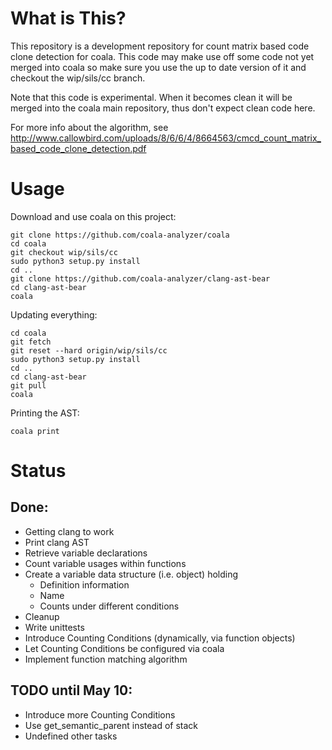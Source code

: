 # What is This?

This repository is a development repository for count matrix based code clone
detection for coala. This code may make use off some code not yet merged into
coala so make sure you use the up to date version of it and checkout the
wip/sils/cc branch.

Note that this code is experimental. When it becomes clean it will be merged
into the coala main repository, thus don't expect clean code here.

For more info about the algorithm, see
http://www.callowbird.com/uploads/8/6/6/4/8664563/cmcd_count_matrix_based_code_clone_detection.pdf

# Usage

Download and use coala on this project:

```
git clone https://github.com/coala-analyzer/coala
cd coala
git checkout wip/sils/cc
sudo python3 setup.py install
cd ..
git clone https://github.com/coala-analyzer/clang-ast-bear
cd clang-ast-bear
coala
```

Updating everything:

```
cd coala
git fetch
git reset --hard origin/wip/sils/cc
sudo python3 setup.py install
cd ..
cd clang-ast-bear
git pull
coala
```

Printing the AST:

```
coala print
```

# Status

## Done:

 * Getting clang to work
 * Print clang AST
 * Retrieve variable declarations
 * Count variable usages within functions
 * Create a variable data structure (i.e. object) holding
   * Definition information
   * Name
   * Counts under different conditions
 * Cleanup
 * Write unittests
 * Introduce Counting Conditions (dynamically, via function objects)
 * Let Counting Conditions be configured via coala
 * Implement function matching algorithm

## TODO until May 10:

 * Introduce more Counting Conditions
 * Use get_semantic_parent instead of stack
 * Undefined other tasks
